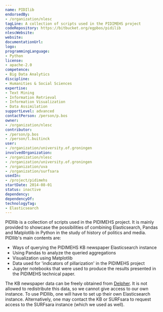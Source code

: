 ```yaml
---
name: PIDIlib
endorsedBy:
- /organization/nlesc
tagLine: A collection of scripts used in the PIDIMEHS project
codeRepository: https://bitbucket.org/egpbos/pidilib
nlescWebsite: 
website: 
documentationUrl:
logo:
programmingLanguage:
- Python
license:
- apache-2.0
competence:
- Big Data Analytics
discipline:
- Humanities & Social Sciences
expertise:
- Text Mining
- Information Retrieval
- Information Visualization
- Data Assimilation
supportLevel: advanced
contactPerson: /person/p.bos
owner:
- /organization/nlesc
contributor:
- /person/p.bos
- /person/l.buitinck
user:
- /organization/university.of.groningen
involvedOrganization:
- /organization/nlesc
- /organization/university.of.groningen
- /organization/uva
- /organization/surfsara
usedIn:
- /project/pidimehs
startDate: 2014-08-01
status: inactive
dependency:
dependencyOf:
technologyTag:
- Elasticsearch
---
```

PIDIlib is a collection of scripts used in the PIDIMEHS project. It is mainly provided to showcase the possibilities of combining Elasticsearch, Pandas and Matplotlib in Python in the study of history of politics and media. PIDIlib's main contents are:

- Ways of querying the PIDIMEHS KB newspaper Elasticsearch instance
- Using Pandas to analyze the queried aggregations
- Visualization using Matplotlib
- Data used for 'indicators of pillarization' in the PIDIMEHS project
- Jupyter notebooks that were used to produce the results presented in the PIDIMEHS technical paper.

The KB newspaper data can be freely obtained from [Delpher](www.delpher.nl). It is not allowed to redistribute this data, so we cannot give access to our own instance. To use PIDIlib, one will have to set up their own Elasticsearch instance. Alternatively, one may contact the KB or SURFsara to request access to the SURFsara instance (which we used as well).
